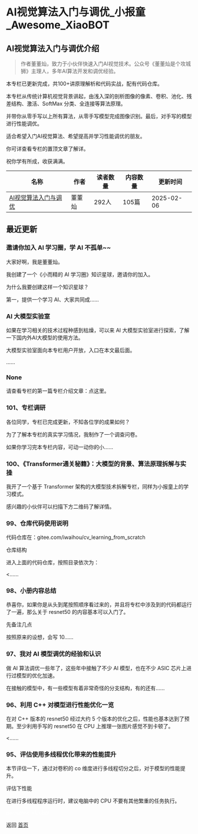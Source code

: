 # AI视觉算法入门与调优_小报童_Awesome_XiaoBOT

## AI视觉算法入门与调优介绍
> 作者董董灿，致力于小伙伴快速入门AI视觉技术。公众号《董董灿是个攻城狮》主理人，多年AI算法开发和调优经验。    
    
本专栏已更新完成，共100+讲原理解析和代码实战，配有代码仓库。    
    
本专栏从传统计算机视觉背景讲起，由浅入深的剖析图像的像素、卷积、池化、残差结构、激活、SoftMax 分类、全连接等算法原理。    
    
并带你从零手写以上所有算法，从零手写模型完成图像识别。最后，对手写的模型进行性能调优。    
    
适合希望入门AI视觉算法、希望提高并学习性能调优的朋友。    
    
你可详查看专栏的置顶文章了解详。    
    
祝你学有所成，收获满满。  
  


|名称|作者|读者数量|内容数量|更新时间|
|---|---|---|---|---|
|[AI视觉算法入门与调优](https://xiaobot.net/p/DDCCV0?refer=0b133df9-27dc-423b-8101-639049001c13)|董董灿|292人|105篇|2025-02-06|

## 最近更新
### 邀请你加入 AI 学习圈，学 AI 不孤单~~

大家好啊，我是董董灿。

我创建了一个《小而精的 AI 学习圈》知识星球，邀请你的加入。

为什么我要创建这样一个知识星球？

第一，提供一个学习 AI、大家共同成......

### AI 大模型实验室

如果在学习相关的技术过程种感到枯燥，可以来 AI 大模型实验室进行探索，了解一下国内外AI大模型的使用方法。

大模型实验室面向本专栏用户开放，入口在本文最后面。

......

### None

请查看专栏的第一篇专栏介绍文章：点这里。

### 101、专栏调研

各位同学，专栏已完成更新，不知各位学的成果如何？

为了了解本专栏的真实学习情况，我制作了一个调查问卷。

如果你学习完本专栏内容，可动一动你的小......

### 100、《Transformer通关秘籍》：大模型的背景、算法原理拆解与实操

我开了一个基于 Transformer 架构的大模型技术拆解专栏，同样为小报童上的学习模式。

感兴趣的小伙伴可以扫描下方二维码了解详情。

### 99、仓库代码使用说明

代码仓库在：gitee.com/iwaihou/cv_learning_from_scratch

仓库结构

进入上面的代码仓库，按照目录依次为：

<......

### 98、小册内容总结

恭喜你，如果你是从头到尾按照顺序看过来的，并且将专栏中涉及到的代码都运行了一遍，那么关于 resnet50 的内容基本可以入门了。

先备注几点

按照原来的设想，会写 10......

### 97、我对 AI 模型调优的经验和认识

做 AI 算法调优一些年了，这些年中接触了不少 AI 模型，也在不少 ASIC 芯片上进行过模型的优化加速。

在接触的模型中，有一些模型有着非常奇怪的分支结构，有的还有......

### 96、利用 C++ 对模型进行性能优化一览

在对 C++ 版本的 resnet50 经过大约 5 个版本的优化之后，性能也基本达到了预期。至少利用手写的 resnet50 在 CPU
上推理一张图片感觉不到卡顿了。

<......

### 95、评估使用多线程优化带来的性能提升

本节评估一下，通过对卷积的 co 维度进行多线程切分之后，对于模型的性能提升。

评估下性能

在进行多线程程序运行时，建议电脑中的 CPU 不要有其他繁重的任务执行。


<a href="https://github.com/Reno9527/awesome-xiaobot" style="color: white; text-decoration: none;">awesome-xiaobot</a>

返回 [首页](../README.md)
